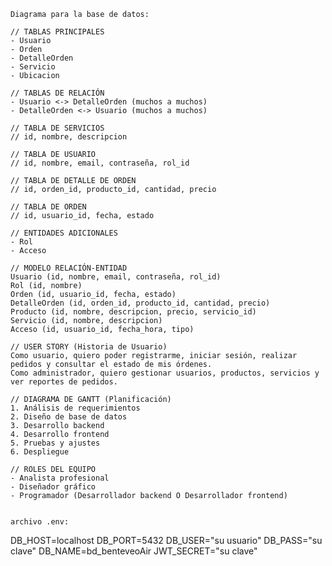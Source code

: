 
    Diagrama para la base de datos:

    // TABLAS PRINCIPALES
    - Usuario
    - Orden
    - DetalleOrden
    - Servicio
    - Ubicacion

    // TABLAS DE RELACIÓN
    - Usuario <-> DetalleOrden (muchos a muchos)
    - DetalleOrden <-> Usuario (muchos a muchos)

    // TABLA DE SERVICIOS
    // id, nombre, descripcion

    // TABLA DE USUARIO
    // id, nombre, email, contraseña, rol_id

    // TABLA DE DETALLE DE ORDEN
    // id, orden_id, producto_id, cantidad, precio

    // TABLA DE ORDEN
    // id, usuario_id, fecha, estado

    // ENTIDADES ADICIONALES
    - Rol
    - Acceso

    // MODELO RELACIÓN-ENTIDAD
    Usuario (id, nombre, email, contraseña, rol_id)
    Rol (id, nombre)
    Orden (id, usuario_id, fecha, estado)
    DetalleOrden (id, orden_id, producto_id, cantidad, precio)
    Producto (id, nombre, descripcion, precio, servicio_id)
    Servicio (id, nombre, descripcion)
    Acceso (id, usuario_id, fecha_hora, tipo)

    // USER STORY (Historia de Usuario)
    Como usuario, quiero poder registrarme, iniciar sesión, realizar pedidos y consultar el estado de mis órdenes.
    Como administrador, quiero gestionar usuarios, productos, servicios y ver reportes de pedidos.

    // DIAGRAMA DE GANTT (Planificación)
    1. Análisis de requerimientos
    2. Diseño de base de datos
    3. Desarrollo backend
    4. Desarrollo frontend
    5. Pruebas y ajustes
    6. Despliegue

    // ROLES DEL EQUIPO
    - Analista profesional
    - Diseñador gráfico
    - Programador (Desarrollador backend O Desarrollador frontend)


    archivo .env:
DB_HOST=localhost
DB_PORT=5432
DB_USER="su usuario"
DB_PASS="su clave"
DB_NAME=bd_benteveoAir
JWT_SECRET="su clave"
